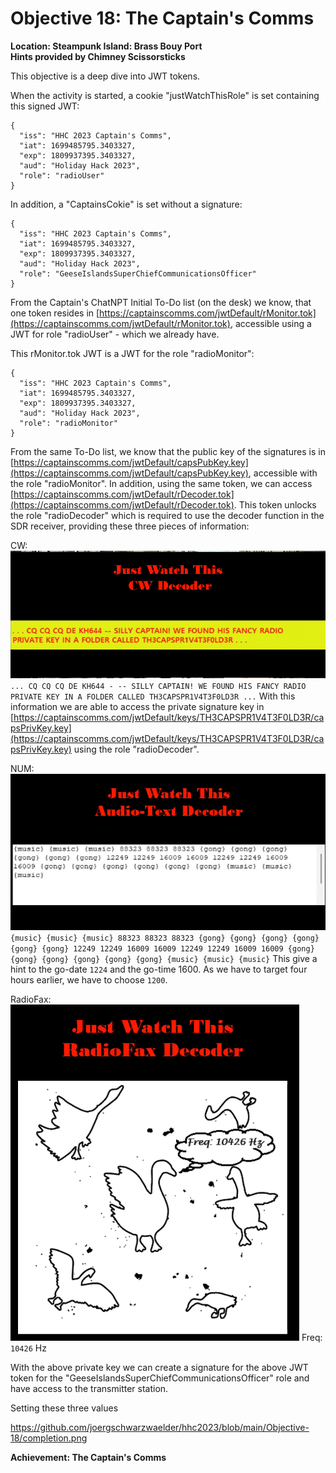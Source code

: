 # Objective 18: The Captain's Comms
**Location: Steampunk Island: Brass Bouy Port**  
**Hints provided by Chimney Scissorsticks**

This objective is a deep dive into JWT tokens.

When the activity is started, a cookie "justWatchThisRole" is set containing this signed JWT:
```
{
  "iss": "HHC 2023 Captain's Comms",
  "iat": 1699485795.3403327,
  "exp": 1809937395.3403327,
  "aud": "Holiday Hack 2023",
  "role": "radioUser"
}
```

In addition, a "CaptainsCokie" is set without a signature:
```
{
  "iss": "HHC 2023 Captain's Comms",
  "iat": 1699485795.3403327,
  "exp": 1809937395.3403327,
  "aud": "Holiday Hack 2023",
  "role": "GeeseIslandsSuperChiefCommunicationsOfficer"
}
```

From the Captain's ChatNPT Initial To-Do list (on the desk) we know, that one token resides in [https://captainscomms.com/jwtDefault/rMonitor.tok](https://captainscomms.com/jwtDefault/rMonitor.tok), accessible using a JWT for role "radioUser" - which we already have.

This rMonitor.tok JWT is a JWT for the role "radioMonitor":
```
{
  "iss": "HHC 2023 Captain's Comms",
  "iat": 1699485795.3403327,
  "exp": 1809937395.3403327,
  "aud": "Holiday Hack 2023",
  "role": "radioMonitor"
}
```

From the same To-Do list, we know that the public key of the signatures is in [https://captainscomms.com/jwtDefault/capsPubKey.key](https://captainscomms.com/jwtDefault/capsPubKey.key), accessible with the role "radioMonitor".
In addition, using the same token, we can access [https://captainscomms.com/jwtDefault/rDecoder.tok](https://captainscomms.com/jwtDefault/rDecoder.tok). This token unlocks the role "radioDecoder" which is required to use the decoder function in the SDR receiver, providing these three pieces of information:

CW:
![CW Decoder](https://github.com/joergschwarzwaelder/hhc2023/blob/main/Objective-18/CWDecoder.png)
`... CQ CQ CQ DE KH644 - -- SILLY CAPTAIN! WE FOUND HIS FANCY RADIO PRIVATE KEY IN A FOLDER CALLED TH3CAPSPR1V4T3F0LD3R ...`
With this information we are able to access the private signature key in [https://captainscomms.com/jwtDefault/keys/TH3CAPSPR1V4T3F0LD3R/capsPrivKey.key](https://captainscomms.com/jwtDefault/keys/TH3CAPSPR1V4T3F0LD3R/capsPrivKey.key) using the role "radioDecoder".

NUM:
![NUM Decoder](https://github.com/joergschwarzwaelder/hhc2023/blob/main/Objective-18/NUMDecoder.png)
`{music} {music} {music} 88323 88323 88323 {gong} {gong} {gong} {gong} {gong} {gong} 12249 12249 16009 16009 12249 12249 16009 16009 {gong} {gong} {gong} {gong} {gong} {gong} {music} {music} {music}`
This give a hint to the go-date `1224` and the go-time 1600.
As we have to target four hours earlier, we have to choose `1200`.

RadioFax:
![RadioFaxDecoder](https://github.com/joergschwarzwaelder/hhc2023/blob/main/Objective-18/RadioFaxDecoder.png)
Freq: `10426` Hz

With the above private key we can create a signature for the above JWT token for the "GeeseIslandsSuperChiefCommunicationsOfficer" role and have access to the transmitter station.

Setting these three values

https://github.com/joergschwarzwaelder/hhc2023/blob/main/Objective-18/completion.png

**Achievement: The Captain's Comms**
<!--stackedit_data:
eyJoaXN0b3J5IjpbLTUzMzE1ODk0NiwtMjAxMDE5MjYzXX0=
-->